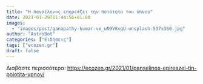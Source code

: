 ```yaml
---
title: "Η πανσέληνος επηρεάζει την ποιότητα του ύπνου"
date: 2021-01-29T11:44:56+01:00
images:
  - "images/post/ganapathy-kumar-ve_uN9V8xqU-unsplash-537x360.jpg"
author: "AstroBot"
categories: ["Ειδήσεις"]
tags: ["ecozen.gr"]
draft: false
---
```




Διαβάστε περισσότερα: https://ecozen.gr/2021/01/panselinos-epireazei-tin-poiotita-ypnoy/
